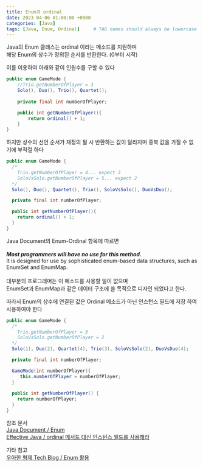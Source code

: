 ```yaml
---
title: Enum과 ordinal
date: 2023-04-06 01:00:00 +0900
categories: [Java]
tags: [Java, Enum, Ordinal]     # TAG names should always be lowercase
---
```



Java의 Enum 클래스는 ordinal 이라는 메소드를 지원하며<br>
해당 Enum의 상수가 정의된 순서를 반환한다. (0부터 시작)<br>

이를 이용하여 아래와 같이 인원수를 구할 수 있다<br>
```java
public enum GameMode {
    //Trio.getNumberOfPlayer = 3
    Solo(), Duo(), Trio(), Quartet();
    
    private final int numberOfPlayer;

    public int getNumberOfPlayer(){
        return ordinal() + 1;
    }
}
```

하지만 상수의 선언 순서가 재정의 될 시 반환하는 값이 달라지며 중복 값을 가질 수 없기에 부적절 하다
```java
public enum GameMode {
  /*
    Trio.getNumberOfPlayer = 4... expect 3
    SoloVsSolo.getNumberOfPlayer = 5... expect 2
  */
  Solo(), Duo(), Quartet(), Trio(), SoloVsSolo(), DuoVsDuo();

  private final int numberOfPlayer;

  public int getNumberOfPlayer(){
    return ordinal() + 1;
  }
}
```
Java Document의 Enum-Ordinal 항목에 따르면<br><br>
***Most programmers will have no use for this method.***<br>
It is designed for use by sophisticated enum-based data structures, such as EnumSet and EnumMap.<br><br>
대부분의 프로그래머는 이 메소드를 사용할 일이 없으며<br>
EnumSet과 EnumMap과 같은 데이터 구조에 쓸 목적으로 디자인 되었다고 한다.<br>

따라서 Enum의 상수에 연결된 값은 Ordinal 메소드가 아닌 인스턴스 필드에 저장 하여 사용하여야 한다
```java
public enum GameMode {
  /*
    Trio.getNumberOfPlayer = 3
    SoloVsSolo.getNumberOfPlayer = 2
  */
  Solo(1), Duo(2), Quartet(4), Trio(3), SoloVsSolo(2), DuoVsDuo(4);

  private final int numberOfPlayer;

  GameMode(int numberOfPlayer){
     this.numberOfPlayer = numberOfPlayer;
  }
  
  public int getNumberOfPlayer() {
    return numberOfPlayer;
  }
}
```

참조 문서<br>
[Java Document / Enum](https://docs.oracle.com/en/java/javase/20/docs/api/java.base/java/lang/Enum.html)<br>
[Effective Java / ordinal 메서드 대신 인스턴스 필드를 사용해라](https://dahye-jeong.gitbook.io/java/java/effective_java/2021-06-06-use-instant-field)

기타 참고<br>
[우아한 형제 Tech Blog / Enum 활용](https://techblog.woowahan.com/2527/)
